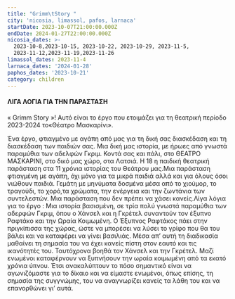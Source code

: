 ```yaml
---
title: "Grimm\tStory "
city: 'nicosia, limassol, pafos, larnaca'
startDate: 2023-10-07T21:00:00.000Z
endDate: 2024-01-27T22:00:00.000Z
nicosia_dates: >-
  2023-10-8,2023-10-15, 2023-10-22, 2023-10-29, 2023-11-5,
  2023-11-12,2023-11-19,2023-11-26
limassol_dates: 2023-11-4
larnaca_dates: '2024-01-28'
paphos_dates: '2023-10-21'
category: children
---
```


#### ΛΙΓΑ ΛΟΓΙΑ ΓΙΑ ΤΗΝ ΠΑΡΑΣΤΑΣΗ

« Grimm	Story »! Αυτό είναι το έργο που ετοιμάζει για τη θεατρική περίοδο 2023-2024 το«Θέατρο Μασκαρίνι». 

Ένα έργο, φτιαγμένο με αγάπη από μας για τη δική σας διασκέδαση και τη διασκέδαση των παιδιών σας. Μια δική μας ιστορία, με ήρωες από γνωστά παραμύθια των αδελφών Γκριμ. Κοντά σας και πάλι, στο ΘΕΑΤΡΟ ΜΑΣΚΑΡΙΝΙ, στο δικό μας χώρο, στα Λατσιά.	H 18 η παιδική θεατρική παράσταση στα 11 χρόνια ιστορίας του Θεάτρου μας.Μια παράσταση φτιαγμένη με αγάπη, όχι μόνο για τα μικρά παιδιά αλλά και για όλους όσοι νιώθουν παιδιά. Γεμάτη με μηνύματα δοσμένα μέσα από το χιούμορ, το τραγούδι, το χορό,τα χρώματα, την ενέργεια και την ζωντάνια των συντελεστών. Μια παράσταση που δεν πρέπει να χάσει κανείς.Λίγα λόγια για το έργο	: Μια ιστορία βασισμένη, σε τρία πολύ γνωστά παραμύθια των αδερφών Γκριμ, όπου ο Χάνσελ και η Γκρέτελ συναντούν τον έξυπνο Ραφτάκο και την Ωραία Κοιμωμένη. Ο Έξυπνος Ραφτάκος πάει στην πριγκίπισσα της χώρας, ώστε να μπορέσει να λύσει το γρίφο που θα του βάλει και να καταφέρει να γίνει βασιλιάς. Μέσα απ’ αυτή τη διαδικασία μαθαίνει τη σημασία του να έχει κανείς πίστη στον εαυτό και τις ικανότητές του. Ταυτόχρονα	βοηθά τον Χάνσελ	και την Γκρέτελ.	Μαζί ενωμένοι	καταφέρνουν	να ξυπνήσουν την ωραία κοιμωμένη από τα εκατό χρόνια ύπνου. Έτσι ανακαλύπτουν το πόσο σημαντικό είναι να αγωνιζόμαστε για το δίκαιο και να είμαστε ενωμένοι, όπως επίσης, τη σημασία της συγγνώμης, του να αναγνωρίζει κανείς τα λάθη του και να επανορθώνει γι’ αυτά.
